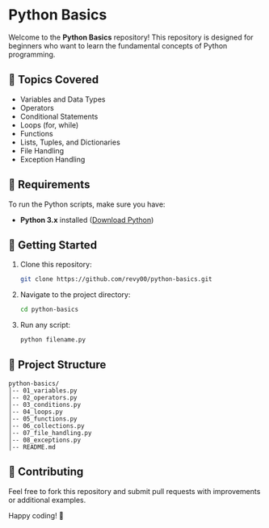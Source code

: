 # Python Basics

Welcome to the **Python Basics** repository! This repository is designed for beginners who want to learn the fundamental concepts of Python programming.

## 📌 Topics Covered
- Variables and Data Types
- Operators
- Conditional Statements
- Loops (for, while)
- Functions
- Lists, Tuples, and Dictionaries
- File Handling
- Exception Handling

## 🔧 Requirements
To run the Python scripts, make sure you have:
- **Python 3.x** installed ([Download Python](https://www.python.org/downloads/))

## 🚀 Getting Started
1. Clone this repository:
   ```sh
   git clone https://github.com/revy00/python-basics.git
   ```
2. Navigate to the project directory:
   ```sh
   cd python-basics
   ```
3. Run any script:
   ```sh
   python filename.py
   ```

## 📂 Project Structure
```
python-basics/
│-- 01_variables.py
│-- 02_operators.py
│-- 03_conditions.py
│-- 04_loops.py
│-- 05_functions.py
│-- 06_collections.py
│-- 07_file_handling.py
│-- 08_exceptions.py
│-- README.md
```

## 🤝 Contributing
Feel free to fork this repository and submit pull requests with improvements or additional examples.

Happy coding! 🚀


